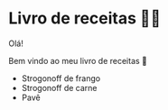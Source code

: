 # Livro de receitas :cook:

Olá!

Bem vindo ao meu livro de receitas :wave:

* Strogonoff de frango
* Strogonoff de carne
* Pavê
